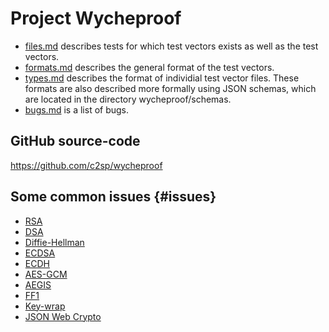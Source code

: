 # Project Wycheproof

<!-- a list of links to the documentation -->

*   [files.md](files.md) describes tests for which test vectors exists as well
    as the test vectors.
*   [formats.md](formats.md) describes the general format of the test vectors.
*   [types.md](types.md) describes the format of individial test vector files.
    These formats are also described more formally using JSON schemas, which are
    located in the directory wycheproof/schemas.
*   [bugs.md](bugs.md) is a list of bugs.

## GitHub source-code

https://github.com/c2sp/wycheproof

## Some common issues {#issues}

*   [RSA](rsa.md)
*   [DSA](dsa.md)
*   [Diffie-Hellman](dh.md)
*   [ECDSA](ecdsa.md)
*   [ECDH](ecdh.md)
*   [AES-GCM](aesgcm.md)
*   [AEGIS](aegis.md)
*   [FF1](ff1.md)
*   [Key-wrap](key_wrap.md)
*   [JSON Web Crypto](json_web_crypto.md)
